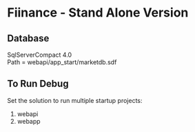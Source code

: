 # Fiinance - Stand Alone Version

## Database
SqlServerCompact 4.0 <br>
Path = webapi/app_start/marketdb.sdf <br>

## To Run Debug
Set the solution to run multiple startup projects: <br>
1. webapi <br>
2. webapp <br>
